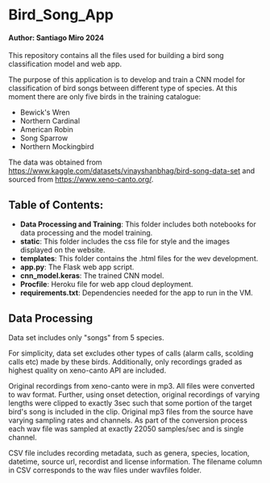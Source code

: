 # Bird_Song_App
#### Author: Santiago Miro 2024

This repository contains all the files used for building a bird song classification model and web app.

The purpose of this application is to develop and train a CNN model for classification of bird songs between different type of species. At this moment there are only five birds in the training catalogue:

* Bewick's Wren
* Northern Cardinal
* American Robin
* Song Sparrow
* Northern Mockingbird

The data was obtained from https://www.kaggle.com/datasets/vinayshanbhag/bird-song-data-set and sourced from https://www.xeno-canto.org/.

## Table of Contents:

* __Data Processing and Training__: This folder includes both notebooks for data processing and the model training.
* __static__: This folder includes the css file for style and the images displayed on the website.
* __templates__: This folder contains the .html files for the wev development.
* __app.py__: The Flask web app script.
* __cnn_model.keras__: The trained CNN model.
* __Procfile__: Heroku file for web app cloud deployment.
* __requirements.txt__: Dependencies needed for the app to run in the VM.

## Data Processing

Data set includes only "songs" from 5 species.

For simplicity, data set excludes other types of calls (alarm calls, scolding calls etc) made by these birds. Additionally, only recordings graded as highest quality on xeno-canto API are included.

Original recordings from xeno-canto were in mp3. All files were converted to wav format. Further, using onset detection, original recordings of varying lengths were clipped to exactly 3sec such that some portion of the target bird's song is included in the clip.
Original mp3 files from the source have varying sampling rates and channels. As part of the conversion process each wav file was sampled at exactly 22050 samples/sec and is single channel.

CSV file includes recording metadata, such as genera, species, location, datetime, source url, recordist and license information.
The filename column in CSV corresponds to the wav files under wavfiles folder.
